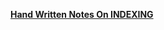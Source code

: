 [**Hand Written Notes On INDEXING**](https://github.com/Bibek417/SQL-Proficiency/blob/main/indexing.pdf)
